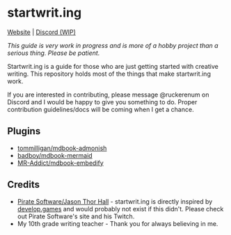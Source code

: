 # startwrit.ing

[Website](https://startwrit.ing) | [Discord (WIP)](https://discord.gg/YYZfBdZUp7)  

*This guide is very work in progress and is more of a hobby project than a serious thing. Please be patient.*  

Startwrit.ing is a guide for those who are just getting started with creative writing. This repository holds most of the things that make startwrit.ing work.  

If you are interested in contributing, please message @ruckerenum on Discord and I would be happy to give you something to do. Proper contribution guidelines/docs will be coming when I get a chance.

## Plugins

- [tommilligan/mdbook-admonish](https://github.com/tommilligan/mdbook-admonish)
- [badboy/mdbook-mermaid](https://github.com/badboy/mdbook-mermaid)
- [MR-Addict/mdbook-embedify](https://github.com/MR-Addict/mdbook-embedify)

## Credits

- [Pirate Software/Jason Thor Hall](https://www.twitch.tv/piratesoftware) - startwrit.ing is directly inspired by [develop.games](https://develop.games) and would probably not exist if this didn't. Please check out Pirate Software's site and his Twitch.
- My 10th grade writing teacher - Thank you for always believing in me.
